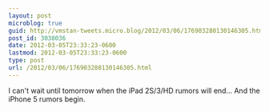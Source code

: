 ```yaml
---
layout: post
microblog: true
guid: http://vmstan-tweets.micro.blog/2012/03/06/176903280130146305.html
post_id: 3038036
date: 2012-03-05T23:33:23-0600
lastmod: 2012-03-05T23:33:23-0600
type: post
url: /2012/03/06/176903280130146305.html
---
```

I can't wait until tomorrow when the iPad 2S/3/HD rumors will end... And the iPhone 5 rumors begin.
